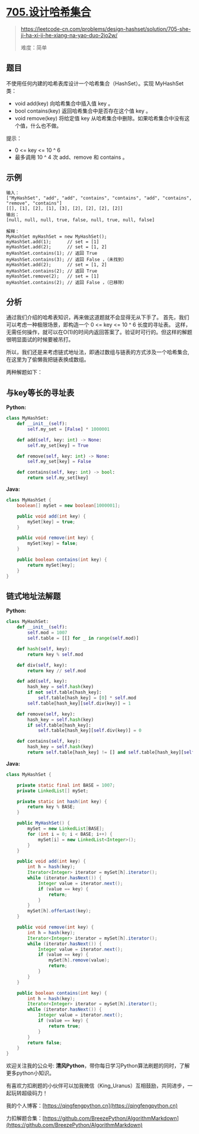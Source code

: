# [705.设计哈希集合](https://leetcode-cn.com/problems/design-hashset/solution/705-she-ji-ha-xi-ji-he-xiang-na-yao-duo-2jo2w/)
> https://leetcode-cn.com/problems/design-hashset/solution/705-she-ji-ha-xi-ji-he-xiang-na-yao-duo-2jo2w/
> 
> 难度：简单

## 题目
不使用任何内建的哈希表库设计一个哈希集合（HashSet）。实现 MyHashSet 类：
- void add(key) 向哈希集合中插入值 key 。
- bool contains(key) 返回哈希集合中是否存在这个值 key 。
- void remove(key) 将给定值 key 从哈希集合中删除。如果哈希集合中没有这个值，什么也不做。

提示：
- 0 <= key <= 10 ^ 6
- 最多调用 10 ^ 4 次 add、remove 和 contains 。

## 示例

```
输入：
["MyHashSet", "add", "add", "contains", "contains", "add", "contains", "remove", "contains"]
[[], [1], [2], [1], [3], [2], [2], [2], [2]]
输出：
[null, null, null, true, false, null, true, null, false]

解释：
MyHashSet myHashSet = new MyHashSet();
myHashSet.add(1);      // set = [1]
myHashSet.add(2);      // set = [1, 2]
myHashSet.contains(1); // 返回 True
myHashSet.contains(3); // 返回 False ，（未找到）
myHashSet.add(2);      // set = [1, 2]
myHashSet.contains(2); // 返回 True
myHashSet.remove(2);   // set = [1]
myHashSet.contains(2); // 返回 False ，（已移除）
```

## 分析
通过我们介绍的哈希表知识，再来做这道题就不会显得无从下手了。
首先，我们可以考虑一种极限场景，即构造一个 0 <= key <= 10 ^ 6 长度的寻址表。
这样，无需任何操作，就可以在O(1)的时间内返回答案了。验证时可行的。但这样的解题很明显面试的时候要被吊打。

所以，我们还是来考虑链式地址法，即通过数组与链表的方式涉及一个哈希集合,在这里为了偷懒我把链表换成数组。

两种解题如下：
## 与key等长的寻址表
**Python:**
```python
class MyHashSet:
    def __init__(self):
        self.my_set = [False] * 1000001

    def add(self, key: int) -> None:
        self.my_set[key] = True

    def remove(self, key: int) -> None:
        self.my_set[key] = False

    def contains(self, key: int) -> bool:
        return self.my_set[key]
```
**Java:**
```java
class MyHashSet {
    boolean[] mySet = new boolean[1000001];

    public void add(int key) {
        mySet[key] = true;
    }

    public void remove(int key) {
        mySet[key] = false;
    }

    public boolean contains(int key) {
        return mySet[key];
    }
}
```

## 链式地址法解题
**Python:**
```python
class MyHashSet:
    def __init__(self):
        self.mod = 1007
        self.table = [[] for _ in range(self.mod)]

    def hash(self, key):
        return key % self.mod

    def div(self, key):
        return key // self.mod

    def add(self, key):
        hash_key = self.hash(key)
        if not self.table[hash_key]:
            self.table[hash_key] = [0] * self.mod
        self.table[hash_key][self.div(key)] = 1

    def remove(self, key):
        hash_key = self.hash(key)
        if self.table[hash_key]:
            self.table[hash_key][self.div(key)] = 0

    def contains(self, key):
        hash_key = self.hash(key)
        return self.table[hash_key] != [] and self.table[hash_key][self.div(key)] == 1
```

**Java:**
```java
class MyHashSet {

    private static final int BASE = 1007;
    private LinkedList[] mySet;

    private static int hash(int key) {
        return key % BASE;
    }

    public MyHashSet() {
        mySet = new LinkedList[BASE];
        for (int i = 0; i < BASE; i++) {
            mySet[i] = new LinkedList<Integer>();
        }
    }

    public void add(int key) {
        int h = hash(key);
        Iterator<Integer> iterator = mySet[h].iterator();
        while (iterator.hasNext()) {
            Integer value = iterator.next();
            if (value == key) {
                return;
            }
        }
        mySet[h].offerLast(key);
    }

    public void remove(int key) {
        int h = hash(key);
        Iterator<Integer> iterator = mySet[h].iterator();
        while (iterator.hasNext()) {
            Integer value = iterator.next();
            if (value == key) {
                mySet[h].remove(value);
                return;
            }
        }
    }

    public boolean contains(int key) {
        int h = hash(key);
        Iterator<Integer> iterator = mySet[h].iterator();
        while (iterator.hasNext()) {
            Integer value = iterator.next();
            if (value == key) {
                return true;
            }
        }
        return false;
    }
}
```

欢迎关注我的公众号: **清风Python**，带你每日学习Python算法刷题的同时，了解更多python小知识。

有喜欢力扣刷题的小伙伴可以加我微信（King_Uranus）互相鼓励，共同进步，一起玩转超级码力！

我的个人博客：[https://qingfengpython.cn](https://qingfengpython.cn)

力扣解题合集：[https://github.com/BreezePython/AlgorithmMarkdown](https://github.com/BreezePython/AlgorithmMarkdown)